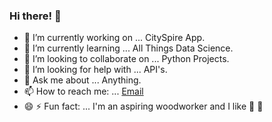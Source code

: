 ### Hi there! 👋 

- 🔭 I’m currently working on ... CitySpire App.
- 🌱 I’m currently learning ... All Things Data Science.
- 🐙 I’m looking to collaborate on ... Python Projects.
- 🤔 I’m looking for help with ... API's.
- 💬 Ask me about ... Anything.
- 📫 How to reach me: ... [Email](http://drewrust.github.io)
- 😄 ⚡ Fun fact: ... I'm an aspiring woodworker and I like 🏃 🏃

